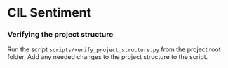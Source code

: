 # CIL Sentiment

### Verifying the project structure
Run the script ```scripts/verify_project_structure.py``` from the project root folder.
Add any needed changes to the project structure to the script.
